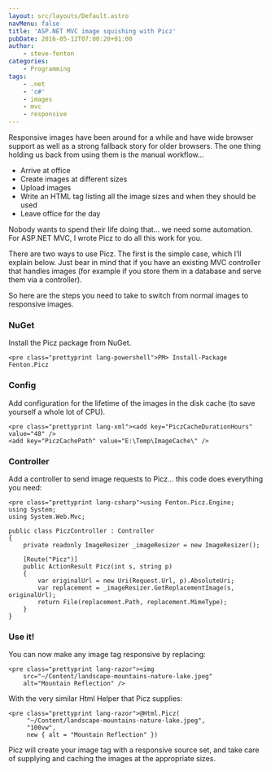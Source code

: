 ```yaml
---
layout: src/layouts/Default.astro
navMenu: false
title: 'ASP.NET MVC image squishing with Picz'
pubDate: 2016-05-12T07:00:20+01:00
author:
    - steve-fenton
categories:
    - Programming
tags:
    - .net
    - 'c#'
    - images
    - mvc
    - responsive
---
```


Responsive images have been around for a while and have wide browser support as well as a strong fallback story for older browsers. The one thing holding us back from using them is the manual workflow…

- Arrive at office
- Create images at different sizes
- Upload images
- Write an HTML tag listing all the image sizes and when they should be used
- Leave office for the day

Nobody wants to spend their life doing that… we need some automation. For ASP.NET MVC, I wrote Picz to do all this work for you.

There are two ways to use Picz. The first is the simple case, which I’ll explain below. Just bear in mind that if you have an existing MVC controller that handles images (for example if you store them in a database and serve them via a controller).

So here are the steps you need to take to switch from normal images to responsive images.

### NuGet

Install the Picz package from NuGet.

```
<pre class="prettyprint lang-powershell">PM> Install-Package Fenton.Picz
```
### Config

Add configuration for the lifetime of the images in the disk cache (to save yourself a whole lot of CPU).

```
<pre class="prettyprint lang-xml"><add key="PiczCacheDurationHours" value="48" />
<add key="PiczCachePath" value="E:\Temp\ImageCache\" />
```
### Controller

Add a controller to send image requests to Picz… this code does everything you need:

```
<pre class="prettyprint lang-csharp">using Fenton.Picz.Engine;
using System;
using System.Web.Mvc;

public class PiczController : Controller
{
    private readonly ImageResizer _imageResizer = new ImageResizer();

    [Route("Picz")]
    public ActionResult Picz(int s, string p)
    {
        var originalUrl = new Uri(Request.Url, p).AbsoluteUri;
        var replacement = _imageResizer.GetReplacementImage(s, originalUrl);
        return File(replacement.Path, replacement.MimeType);
    }
}
```
### Use it!

You can now make any image tag responsive by replacing:

```
<pre class="prettyprint lang-razor"><img 
    src="~/Content/landscape-mountains-nature-lake.jpeg"
    alt="Mountain Reflection" />
```
With the very similar Html Helper that Picz supplies:

```
<pre class="prettyprint lang-razor">@Html.Picz(
     "~/Content/landscape-mountains-nature-lake.jpeg",
     "100vw",
     new { alt = "Mountain Reflection" })
```
Picz will create your image tag with a responsive source set, and take care of supplying and caching the images at the appropriate sizes.